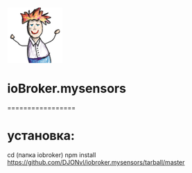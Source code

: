 ![Logo](admin/mysensors.png)
# ioBroker.mysensors
=================

# установка:

cd (папка iobroker)
npm install https://github.com/DJONvl/iobroker.mysensors/tarball/master